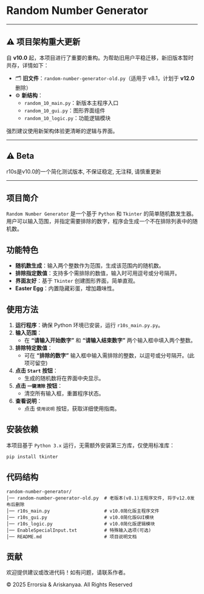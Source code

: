 # Random Number Generator

---

## ⚠️ 项目架构重大更新

自 **v10.0** 起，本项目进行了重要的重构。为帮助旧用户平稳迁移，新旧版本暂时共存，详情如下：

- 🗂 **旧文件**：`random-number-generator-old.py`（适用于 v8.1，计划于 **v12.0** 删除）
- ⚙️ **新结构**：
  - `random_10_main.py`：新版本主程序入口
  - `random_10_gui.py`：图形界面组件
  - `random_10_logic.py`：功能逻辑模块
<!-- - 🛠️ **新增可选功能**：通过编辑 `EnableSpecialInput.txt` 可开启扩展项（如种子设定、排除词库等）-->

强烈建议使用新架构体验更清晰的逻辑与界面。

---

## ⚠️ Beta

r10s是v10.0的一个简化测试版本, 不保证稳定, 无注释, 请慎重更新

---

## 项目简介
`Random Number Generator` 是一个基于 `Python` 和 `Tkinter` 的简单随机数发生器。用户可以输入范围，并指定需要排除的数字，程序会生成一个不在排除列表中的随机数。

## 功能特色
- **随机数生成**：输入两个整数作为范围，生成该范围内的随机数。
- **排除指定数值**：支持多个需排除的数值，输入时可用逗号或分号隔开。
- **界面友好**：基于 `Tkinter` 创建图形界面，简单直观。
- **Easter Egg**：内置隐藏彩蛋，增加趣味性。

## 使用方法
1. **运行程序**：确保 Python 环境已安装，运行 `r10s_main.py.py`。
2. **输入范围**：
   - 在 **“请输入开始数字”** 和 **“请输入结束数字”** 两个输入框中填入两个整数。
3. **排除特定数值**：
   - 可在 **“排除的数字”** 输入框中输入需排除的整数，以逗号或分号隔开。(此项可留空)
4. **点击 `Start` 按钮**：
   - 生成的随机数将在界面中央显示。
5. **点击 `一键清除` 按钮**：
   - 清空所有输入框，重置程序状态。
6. **查看说明**：
   - 点击 `使用说明` 按钮，获取详细使用指南。

## 安装依赖
本项目基于 `Python 3.x` 运行，无需额外安装第三方库，仅使用标准库：
```bash
pip install tkinter
```

## 代码结构

```
random-number-generator/
│── random-number-generator-old.py  # 老版本(v8.1)主程序文件, 将于v12.0发布后删除
│── r10s_main.py                    # v10.0简化版主程序文件
│── r10s_gui.py                     # v10.0简化版GUI模块
│── r10s_logic.py                   # v10.0简化版逻辑模块
│── EnableSpecialInput.txt          # 特殊输入选项(可选)
│── README.md                       # 项目说明文档
```

## 贡献

欢迎提供建议或改进代码！如有问题，请联系作者。

© 2025 Errorsia & Ariskanyaa. All Rights Reserved